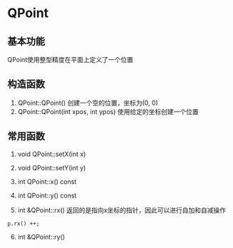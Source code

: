 # QPoint

## 基本功能
QPoint使用整型精度在平面上定义了一个位置  


## 构造函数
1. QPoint::QPoint()
创建一个空的位置，坐标为(0, 0)  
2. QPoint::QPoint(int xpos, int ypos)
使用给定的坐标创建一个位置  


## 常用函数
1. void QPoint::setX(int x)

2. void QPoint::setY(int y)

3. int QPoint::x() const

4. int QPoint::y() const

5. int &QPoint::rx()
返回的是指向x坐标的指针，因此可以进行自加和自减操作  
```
p.rx() ++;
```

6. int &QPoint::ry()

